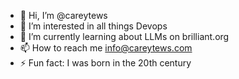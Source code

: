- 👋 Hi, I’m @careytews
- 👀 I’m interested in all things Devops
- 🌱 I’m currently learning about LLMs on brilliant.org
- 📫 How to reach me info@careytews.com
- ⚡ Fun fact: I was born in the 20th century

<!---
careytews/careytews is a ✨ special ✨ repository because its `README.md` (this file) appears on your GitHub profile.
You can click the Preview link to take a look at your changes.
--->
